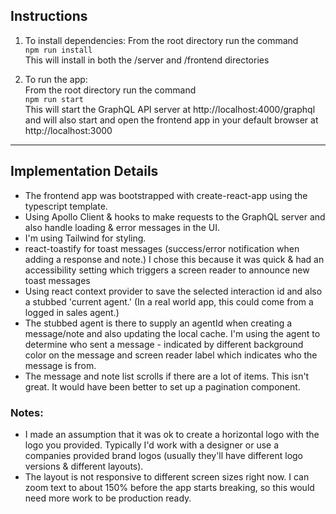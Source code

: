 ## Instructions

1. To install dependencies:
   From the root directory run the command  
   `npm run install` <br>
   This will install in both the /server and /frontend directories

2. To run the app: <br>
   From the root directory run the command  
   `npm run start` <br>
   This will start the GraphQL API server at http://localhost:4000/graphql
   and will also start and open the frontend app in your default browser at http://localhost:3000

---

## Implementation Details

-   The frontend app was bootstrapped with create-react-app using the typescript template.
-   Using Apollo Client & hooks to make requests to the GraphQL server and also handle loading & error messages in the UI.
-   I'm using Tailwind for styling.
-   react-toastify for toast messages (success/error notification when adding a response and note.)
    I chose this because it was quick & had an accessibility setting which triggers a screen reader to announce new toast messages
-   Using react context provider to save the selected interaction id and also a stubbed 'current agent.' (In a real world app, this could come from a logged in sales agent.)
-   The stubbed agent is there to supply an agentId when creating a message/note and also updating the local cache.
    I'm using the agent to determine who sent a message - indicated by different background color on the message and screen reader label
    which indicates who the message is from.
-   The message and note list scrolls if there are a lot of items. This isn't great. It would have been better to set up a pagination component.

### Notes:

-   I made an assumption that it was ok to create a horizontal logo with the logo you provided.
    Typically I'd work with a designer or use a companies provided brand logos (usually they'll have different logo versions & different layouts).
-   The layout is not responsive to different screen sizes right now. I can zoom text to about 150% before the app starts breaking,
    so this would need more work to be production ready.
